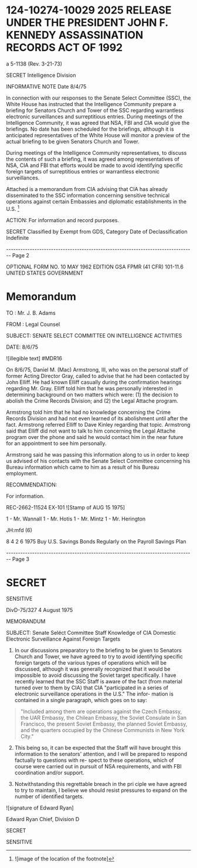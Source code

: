 # 124-10274-10029 2025 RELEASE UNDER THE PRESIDENT JOHN F. KENNEDY ASSASSINATION RECORDS ACT OF 1992

a 5-1138 (Rev. 3-21-73)

SECRET
Intelligence Division

INFORMATIVE NOTE
Date 8/4/75

In connection with our responses to the Senate Select Committee (SSC), the White House has instructed that the Intelligence Community prepare a briefing for Senators Church and Tower of the SSC regarding warrantless electronic surveillances and surreptitious entries. During meetings of the Intelligence Community, it was agreed that NSA, FBI and CIA would give the briefings. No date has been scheduled for the briefings, although it is anticipated representatives of the White House will monitor a preview of the actual briefing to be given Senators Church and Tower.

During meetings of the Intelligence Community representatives, to discuss the contents of such a briefing, it was agreed among representatives of NSA, CIA and FBI that efforts would be made to avoid identifying specific foreign targets of surreptitious entries or warrantless electronic surveillances.

Attached is a memorandum from CIA advising that CIA has already disseminated to the SSC information concerning sensitive technical operations against certain Embassies and diplomatic establishments in the U.S. [^5]

ACTION: For information and record purposes.

SECRET
Classified by
Exempt from GDS, Category
Date of Declassification Indefinite

[^5]: ![image of the location of the footnote]


-------------------------------------------------------------------------------- Page 2

OPTIONAL FORM NO. 10
MAY 1962 EDITION
GSA FPMR (41 CFR) 101-11.6
UNITED STATES GOVERNMENT

# Memorandum

TO : Mr. J. B. Adams

FROM : Legal Counsel

SUBJECT: SENATE SELECT COMMITTEE
ON INTELLIGENCE ACTIVITIES

DATE: 8/6/75

![illegible text] #MDR16

On 8/6/75, Daniel M. (Mac) Armstrong, III, who was on the personal staff of former Acting Director Gray, called to advise that he had been contacted by John Elliff. He had known Elliff casually during the confirmation hearings regarding Mr. Gray. Elliff told him that he was personally interested in determining background on two matters which were: (1) the decision to abolish the Crime Records Division; and (2) the Legal Attache program.

Armstrong told him that he had no knowledge concerning the Crime Records Division and had not even learned of its abolishment until after the fact. Armstrong referred Elliff to Dave Kinley regarding that topic. Armstrong said that Elliff did not want to talk to him concerning the Legal Attache program over the phone and said he would contact him in the near future for an appointment to see him personally.

Armstrong said he was passing this information along to us in order to keep us advised of his contacts with the Senate Select Committee concerning his Bureau information which came to him as a result of his Bureau employment.

RECOMMENDATION:

For information.

REC-2662-11524
EX-101
![Stamp of AUG 15 1975]

1 - Mr. Wannall
1 - Mr. Hotis
1 - Mr. Mintz
1 - Mr. Herington

JH:mfd
(6)

8 4 2 6 1975 Buy U.S. Savings Bonds Regularly on the Payroll Savings Plan


-------------------------------------------------------------------------------- Page 3

# SECRET

SENSITIVE

DivD-75/327
4 August 1975

MEMORANDUM

SUBJECT: Senate Seléct Committee Staff Knowledge
of CIA Domestic Electronic Surveillance
Against Foreign Targets

1. In our discussions preparatory to the briefing to
   be given to Senators Church and Tower, we have agreed to try
   to avoid identifying specific foreign targets of the various
   types of operations which will be discussed, although it was
   generally recognized that it would be impossible to avoid
   discussing the Soviet target specifically. I have recently
   learned that the SSC Staff is aware of the fact (from material
   turned over to them by CIA) that CIA "participated in a series
   of electronic surveillance operations in the U.S." The infor-
   mation is contained in a single paragraph, which goes on to
   say:

> "Included among them are operations against the
> Czech Embassy, the UAR Embassy, the Chilean Embassy,
> the Soviet Consulate in San Francisco, the present
> Soviet Embassy, the planned Soviet Embassy, and the
> quarters occupied by the Chinese Communists in New
> York City."

2. This being so, it can be expected that the Staff will
   have brought this information to the senators' attention, and
   I will be prepared to respond factually to questions with re-
   spect to these operations, which of course were carried out in
   pursuit of NSA requirements, and with FBI coordination and/or
   support.

3. Notwithstanding this regrettable breach in the pri
   ciple we have agreed to try to maintain, I believe we should
   resist pressures to expand on the number of identified targets.

![signature of Edward Ryan]

Edward Ryan
Chief, Division D

SECRET

SENSITIVE
